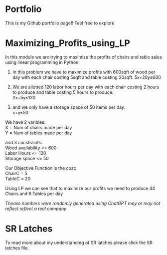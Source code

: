 # Portfolio

This is my Github portfolio page!! Feel free to explore 




# Maximizing_Profits_using_LP

In this module we are trying to maximize the profits of chairs and table sales using linear programming in Python.

1. In this problem we have to maximize profits with 600sqft of wood per day with each chair costing 5sqft and table costing 20sqft.
5x+20y≤600


3. We are allotted 120 labor hours per day with each chair costing 2 hours to produce and table costing 5 hours to produce.  <br />
2x+5y≤120


4. and we only have a storage space of 50 items per day.  <br />
x+y≤50

We have 2 varibles:  <br />
X = Num of chairs made per day  <br />
Y = Num of tables made per day

and 3 constraints:  <br />
Wood availability <= 600  <br />
Labor Hours       <= 120  <br />
Storage space     <= 50

Our Objective Function is the cost:  <br />
ChairC = 5  <br />
TableC = 20

Using LP we can see that to maximize our profits we need to produce 44 Chairs and 6 Tables per day

*Thease numbers were randomly generated using ChatGPT may or may not reflect reflect a real company*



# SR Latches

To read more about my understanding of SR latches please click the SR latches file.
